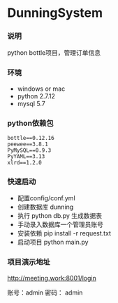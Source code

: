 # DunningSystem

### 说明
python bottle项目，管理订单信息 

### 环境
* windows or mac
* python 2.7.12
* mysql 5.7
### python依赖包
```
bottle==0.12.16
peewee==3.8.1
PyMySQL==0.9.3
PyYAML==3.13
xlrd==1.2.0
```


### 快速启动
* 配置config/conf.yml
* 创建数据库 dunning
* 执行 python db.py 生成数据表
* 手动录入数据库一个管理员账号
* 安装依赖 pip install -r request.txt
* 启动项目 python main.py

### 项目演示地址
http://meeting.work:8001/login

账号：admin 密码： admin
